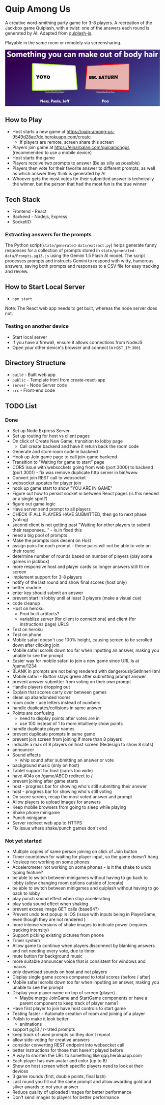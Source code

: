 # Quip Among Us

A creative word-smithing party game for 3-8 players. A recreation of the Jackbox game Quiplash, with a twist: one of the answers each round is generated by AI. Adapted from [quiplash-js](https://github.com/simondiep/quiplash-js).

Playable in the same room or remotely via screensharing.

![demo preview](./preview.png?raw=true)

## How to Play

- Host starts a new game at https://quip-among-us-9549d28ae7de.herokuapp.com/create
  - If players are remote, screen share this screen
- Players join game at https://einarbalan.com/quipamongus (recommended to use a mobile device)
- Host starts the game
- Players receive two prompts to answer (Be as silly as possible)
- Players then vote for their favorite answer to different prompts, as well as which answer they think is generated by AI
- Whoever gets the most votes for their submitted answer is technically the winner, but the person that had the most fun is the true winner

## Tech Stack

- Frontend - React
- Backend - Nodejs, Express
- SocketIO

### Extracting answers for the prompts
The Python script(`state/generated-data/extract.py`) helps generate funny responses for a collection of prompts stored in `state/generated-data/Prompts.pg13.js` using the Gemini 1.5 Flash AI model. The script processes prompts and instructs Gemini to respond with witty, humorous answers, saving both prompts and responses to a CSV file for easy tracking and review.

## How to Start Local Server

- `npm start`

Note: The React web app needs to get built, whereas the node server does not.

### Testing on another device

- Start local server
- If you have a firewall, ensure it allows connections from NodeJS
- Open your other device's browser and connect to `HOST_IP:3001`

## Directory Structure

- `build` - Built web app
- `public` - Template html from create-react-app
- `server` - Node Server code
- `src` - Front-end code

## TODO List

### Done

- Set up Node Express Server
- Set up routing for host vs client pages
- On click of Create New Game, transition to lobby page
  - Call create backend and have it return back the room code
- Generate and store room code in backend
- Hook up Join game page to call join-game backend
- Transition to "Waiting for game to start" page
- CORS issue with websockets going from web (port 3000) to backend (port 3001) - fix was remove duplicate http server in bin/www
- Convert join REST call to websocket
- websocket updates for player join
- hook up game start to show "YOU ARE IN GAME"
- Figure out how to persist socket io between React pages (is this needed or a single spot?)
- figure out game logic
- Have server send prompt to all players
- CHECK IF ALL PLAYERS HAVE SUBMITTED, then go to next phase (voting)
- second client is not getting past "Waiting for other players to submit their responses..." - io.in fixed this
- need a big pool of prompts
- Make the prompts look decent on Host
- assign pairs for each prompt - these pairs will not be able to vote on their round
- determine number of rounds based on number of players (play some games in jackbox)
- more responsive host and player cards so longer answers still fit on screen
- implement support for 3-8 players
- notify of the last round and show final scores (host only)
- better readme
- enter key should submit an answer
- prevent start in lobby until at least 3 players (make a visual cue)
- code cleanup
- Host on heroku
  - Prod built artifacts?
  - variablize server (for client io connections) and client (for instructions page) URLS
- Test on heroku
- Test on phone
- Mobile safari doesn't use 100% height, causing screen to be scrolled down after clicking join
- Mobile safari scrolls down too far when inputting an answer, making you unable to see the prompt
- Easier way for mobile safari to join a new game since URL is at /game/1234
- BLANK in prompts are not being rendered with dangerouslySetInnerHtml
- Mobile safari - Button stays green after submitting prompt answer
- prevent answer submitter from voting on their own prompt
- Handle players dropping out
- Explain that scores carry over between games
- clean up abandonded rooms
- room code - use letters instead of numbers
- handle duplicates/collisions in same answer
- Points are confusing
  - need to display points after votes are in
  - use 100 instead of 1 to more intuitively show points
- handle duplicate player names
- prevent duplicate prompts in same game
- prevent join screen from joining if more than 8 players
- indicate a max of 8 players on host screen (Redesign to show 8 slots)
- announcer
- Sound effects
  - whip sound after submitting an answer or vote
- background music (only on host)
- Tablet support for host (cards too wide)
- have 404s on /game/ABCD redirect to /
- prevent joining after game starts
- host - progress bar for showing who's still submitting their answer
- host - progress bar for showing who's still voting
- On score screen, recap the most voted answer and prompt
- Allow players to upload images for answers
- Keep mobile browsers from going to sleep while playing
- Shake phone minigame
- Punch minigame
- Server redirect web app to HTTPS
- Fix issue where shake/punch games don't end

### Not yet started

- Multiple copies of same person joining on click of Join button
- Timer countdown for waiting for player input, so the game doesn't hang
- Nosleep not working on some phones
- Accelerometer not working on some phones - is it the shake to undo typing feature?
- be able to switch between minigames without having to go back to lobby (allow changing room options outside of /create)
- be able to switch between minigames and quiplash without having to go back to lobby
- play punch sound effect when stop accelerating
- play soda sound effect when shaking
- prevent excess image GET calls (base64?)
- Prevent undo text popup in iOS (issue with inputs being in PlayerGame, even though they are not rendered )
- more intense versions of shake images to indicate power (requires tracking intensity)
- Support picking existing pictures from phone
- Timer system
- Allow game to continue when players disconnect by blanking answers and not needing every vote, due to timer
- mute button for background music
- more suitable announcer voice that is consistent for windows and macos
- only download sounds on host and not players
- Display single game scores compared to total scores (before / after)
- Mobile safari scrolls down too far when inputting an answer, making you unable to see the prompt
- Display your player name on top of screen (player)
  - Maybe merge JoinGame and StartGame components or have a parent component to keep track of player name?
- Have first player to join have host controls to start game
- Testing faster - Automate creation of room and joining of a player
- Polish to make it look better
  - animations
- support pg13 / r-rated prompts
- keep track of used prompts so they don't repeat
- allow side-voting for creative answers
- consider converting REST endpoint into websocket call
- better instructions for those that haven't played before
- A way to shorten the URL to something like qqq.herokuapp.com
- Each player has own avatar and color (up to 8)
- Show on host screen which specific players need to look at their devices
- 3 game rounds (first, double points, final lash)
- Last round you fill out the same prompt and allow awarding gold and silver awards to not your answer
- Reduce quality of uploaded images for better performance
- Don't send images to players for better performance

